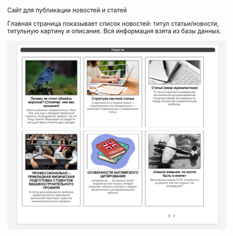 Сайт для публикации новостей и статей

Главная страница показывает список новостей: титул статьи/новости, титульную картину и описание. Вся информация взята из базы данных.

![Homepage Screenshot](screenshots/main_page.png)


